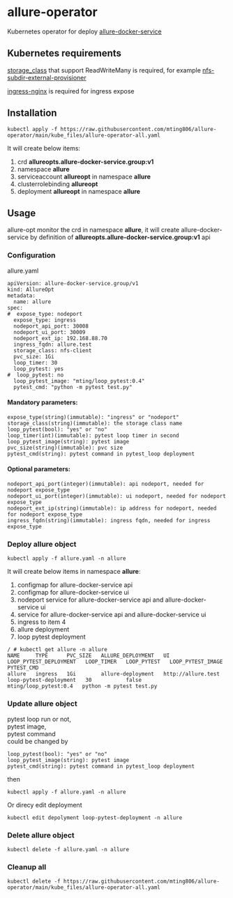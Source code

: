 # allure-operator

Kubernetes operator for deploy [allure-docker-service](https://github.com/fescobar/allure-docker-service)  

## Kubernetes requirements

[storage_class](https://kubernetes.io/docs/concepts/storage/storage-classes/) that support ReadWriteMany is required, for example [nfs-subdir-external-provisioner](https://github.com/kubernetes-sigs/nfs-subdir-external-provisioner)  

[ingress-nginx](https://github.com/kubernetes/ingress-nginx) is required for ingress expose

## Installation

```
kubectl apply -f https://raw.githubusercontent.com/mting806/allure-operator/main/kube_files/allure-operator-all.yaml
```

It will create below items:
<ol>
  <li>crd <strong>allureopts.allure-docker-service.group:v1</strong></li>
  <li>namespace <strong>allure</strong></li>
  <li>serviceaccount <strong>allureopt</strong> in namespace <strong>allure</strong></li>
  <li>clusterrolebinding <strong>allureopt</strong></li>
  <li>deployment <strong>allureopt</strong> in namespace <strong>allure</strong></li>
</ol>

## Usage

allure-opt monitor the crd in namespace <strong>allure</strong>, it will create allure-docker-service by definition of <strong>allureopts.allure-docker-service.group:v1</strong> api 

### Configuration

allure.yaml  
```
apiVersion: allure-docker-service.group/v1
kind: AllureOpt
metadata:
  name: allure
spec:
#  expose_type: nodeport
  expose_type: ingress
  nodeport_api_port: 30008
  nodeport_ui_port: 30009
  nodeport_ext_ip: 192.168.88.70
  ingress_fqdn: allure.test
  storage_class: nfs-client
  pvc_size: 1Gi
  loop_timer: 30
  loop_pytest: yes
#  loop_pytest: no
  loop_pytest_image: "mting/loop_pytest:0.4" 
  pytest_cmd: "python -m pytest test.py" 
```

#### Mandatory parameters:    
```
expose_type(string)(immutable): "ingress" or "nodeport"  
storage_class(string)(immutable): the storage class name  
loop_pytest(bool): "yes" or "no"  
loop_timer(int)(immutable): pytest loop timer in second  
loop_pytest_image(string): pytest image   
pvc_size(string)(immutable): pvc size
pytest_cmd(string): pytest command in pytest_loop deployment
```
#### Optional parameters:  
```
nodeport_api_port(integer)(immutable): api nodeport, needed for nodeport expose_type  
nodeport_ui_port(integer)(immutable): ui nodeport, needed for nodeport expose_type  
nodeport_ext_ip(string)(immutable): ip address for nodeport, needed for nodeport expose_type   
ingress_fqdn(string)(immutable): ingress fqdn, needed for ingress expose_type  
```

### Deploy allure object

```
kubectl apply -f allure.yaml -n allure
```

It will create below items in namespace <strong>allure</strong>:  

<ol>
  <li>configmap for allure-docker-service api</li>
  <li>configmap for allure-docker-service ui</li>
  <li>nodeport service for allure-docker-service api and allure-docker-service ui</li>
  <li>service for allure-docker-service api and allure-docker-service ui</li>
  <li>ingress to item 4</li>
  <li>allure deployment</li>
  <li>loop pytest deployment</li>
</ol>

```
/ # kubectl get allure -n allure
NAME     TYPE      PVC_SIZE   ALLURE_DEPLOYMENT   UI                   LOOP_PYTEST_DEPLOYMENT   LOOP_TIMER   LOOP_PYTEST   LOOP_PYTEST_IMAGE       PYTEST_CMD
allure   ingress   1Gi        allure-deployment   http://allure.test   loop-pytest-deployment   30           false         mting/loop_pytest:0.4   python -m pytest test.py
```

### Update allure object

pytest loop run or not,  
pytest image,  
pytest command  
could be changed by

```
loop_pytest(bool): "yes" or "no" 
loop_pytest_image(string): pytest image 
pytest_cmd(string): pytest command in pytest_loop deployment
```
then
```
kubectl apply -f allure.yaml -n allure
```

Or direcy edit deployment
```
kubectl edit depolyment loop-pytest-deployment -n allure
```

### Delete allure object

```
kubectl delete -f allure.yaml -n allure
```

### Cleanup all
```
kubectl delete -f https://raw.githubusercontent.com/mting806/allure-operator/main/kube_files/allure-operator-all.yaml
```